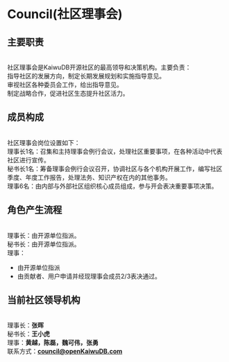 # Council(社区理事会)

## **主要职责**
<br>社区理事会是KaiwuDB开源社区的最高领导和决策机构。主要负责：
<br>指导社区的发展方向，制定长期发展规划和实施指导意见。
<br>审视社区各种委员会工作，给出指导意见。
<br>制定战略合作，促进社区生态提升社区活力。

## **成员构成**
<br>社区理事会岗位设置如下：
<br>理事长1名：召集和主持理事会例行会议，处理社区重要事项，在各种活动中代表社区进行宣传。
<br>秘书长1名：筹备理事会例行会议召开，协调社区与各个机构开展工作，编写社区季度、年度工作报告，处理法务、知识产权在内的其他事务。
<br>理事6名：由内部与外部社区组织核心成员组成，参与开会表决重要事项决策。

## **角色产生流程**
<br>理事长：由开源单位指派。
<br>秘书长：由开源单位指派。
<br>理事：

- 由开源单位指派
- 由贡献者、用户申请并经现理事会成员2/3表决通过。

## 当前社区领导机构
<br>理事长：**张晖**
<br>秘书长：**王小虎**
<br>理事：**黄越，陈磊，魏可伟，张勇**
<br>联系方式：**council@openKaiwuDB.com**